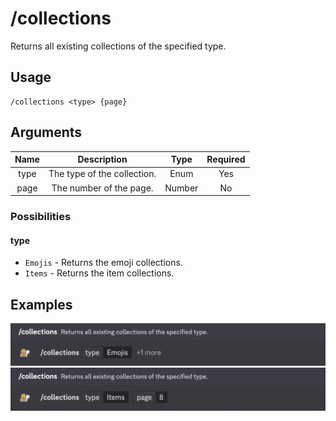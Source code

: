 # /collections

Returns all existing collections of the specified type.

## Usage

```
/collections <type> {page}
```

## Arguments

| Name | Description                 | Type   | Required |
| :--: | :-------------------------: | :----: | :------: |
| type | The type of the collection. | Enum   | Yes      |
| page | The number of the page.     | Number | No       |

### Possibilities

<!-- tabs:start -->

#### **type**

- `Emojis` - Returns the emoji collections.
- `Items` - Returns the item collections.

<!-- tabs:end -->

## Examples

<img src="../_media/examples/collections-0.png" class="rounded-corners">\
<img src="../_media/examples/collections-1.png" class="rounded-corners">

